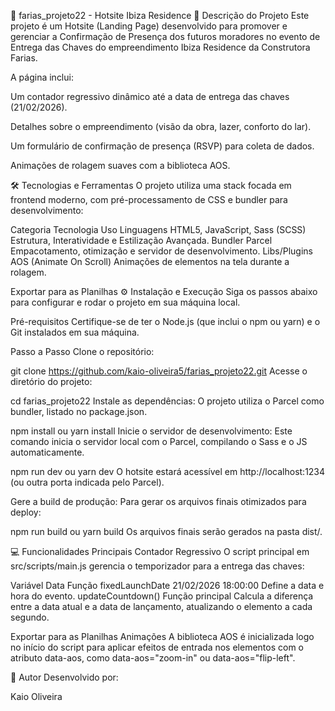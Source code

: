 🔑 farias_projeto22 - Hotsite Ibiza Residence
🎯 Descrição do Projeto
Este projeto é um Hotsite (Landing Page) desenvolvido para promover e gerenciar a Confirmação de Presença dos futuros moradores no evento de Entrega das Chaves do empreendimento Ibiza Residence da Construtora Farias.

A página inclui:

Um contador regressivo dinâmico até a data de entrega das chaves (21/02/2026).

Detalhes sobre o empreendimento (visão da obra, lazer, conforto do lar).

Um formulário de confirmação de presença (RSVP) para coleta de dados.

Animações de rolagem suaves com a biblioteca AOS.

🛠️ Tecnologias e Ferramentas
O projeto utiliza uma stack focada em frontend moderno, com pré-processamento de CSS e bundler para desenvolvimento:

Categoria	Tecnologia	Uso
Linguagens	HTML5, JavaScript, Sass (SCSS)	Estrutura, Interatividade e Estilização Avançada.
Bundler	Parcel	Empacotamento, otimização e servidor de desenvolvimento.
Libs/Plugins	AOS (Animate On Scroll)	Animações de elementos na tela durante a rolagem.

Exportar para as Planilhas
⚙️ Instalação e Execução
Siga os passos abaixo para configurar e rodar o projeto em sua máquina local.

Pré-requisitos
Certifique-se de ter o Node.js (que inclui o npm ou yarn) e o Git instalados em sua máquina.

Passo a Passo
Clone o repositório:



git clone https://github.com/kaio-oliveira5/farias_projeto22.git
Acesse o diretório do projeto:


cd farias_projeto22
Instale as dependências:
O projeto utiliza o Parcel como bundler, listado no package.json.


npm install 
 ou
yarn install
Inicie o servidor de desenvolvimento:
Este comando inicia o servidor local com o Parcel, compilando o Sass e o JS automaticamente.



npm run dev
 ou
yarn dev
O hotsite estará acessível em http://localhost:1234 (ou outra porta indicada pelo Parcel).

Gere a build de produção:
Para gerar os arquivos finais otimizados para deploy:



npm run build
ou
yarn build
Os arquivos finais serão gerados na pasta dist/.

💻 Funcionalidades Principais
Contador Regressivo
O script principal em src/scripts/main.js gerencia o temporizador para a entrega das chaves:

Variável	Data	Função
fixedLaunchDate	21/02/2026 18:00:00	Define a data e hora do evento.
updateCountdown()	Função principal	Calcula a diferença entre a data atual e a data de lançamento, atualizando o elemento <span id="contador-regressivo"> a cada segundo.

Exportar para as Planilhas
Animações
A biblioteca AOS é inicializada logo no início do script para aplicar efeitos de entrada nos elementos com o atributo data-aos, como data-aos="zoom-in" ou data-aos="flip-left".

🤝 Autor
Desenvolvido por:

Kaio Oliveira
